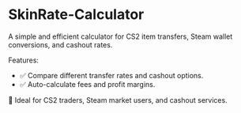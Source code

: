 # SkinRate-Calculator
A simple and efficient calculator for CS2 item transfers, Steam wallet conversions, and cashout rates.

Features:
- ✅ Compare different transfer rates and cashout options.
- ✅ Auto-calculate fees and profit margins.

🔹 Ideal for CS2 traders, Steam market users, and cashout services.
